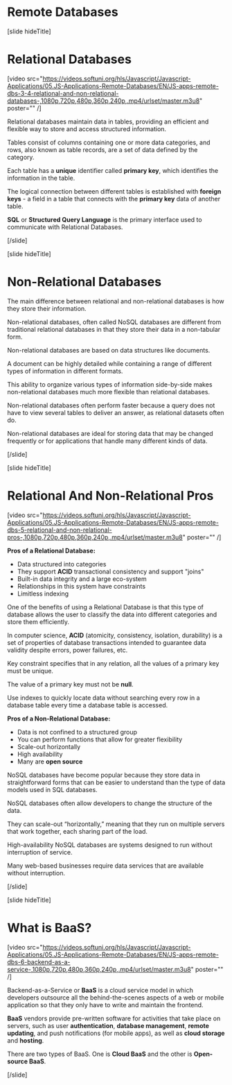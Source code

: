 # Remote Databases

[slide hideTitle]

# Relational Databases

[video src="https://videos.softuni.org/hls/Javascript/Javascript-Applications/05.JS-Applications-Remote-Databases/EN/JS-apps-remote-dbs-3-4-relational-and-non-relational-databases-,1080p,720p,480p,360p,240p,.mp4/urlset/master.m3u8" poster="" /]

Relational databases maintain data in tables, providing an efficient and flexible way to store and access structured information. 

Tables consist of columns containing one or more data categories, and rows, also known as table records, are a set of data defined by the category.

Each table has a **unique** identifier called **primary key**, which identifies the information in the table.

The logical connection between different tables is established with  **foreign keys** -  a field in a table that connects with the **primary key** data of another table.

**SQL** or **Structured Query Language** is the primary interface used to communicate with Relational Databases.

[/slide]

[slide hideTitle]

# Non-Relational Databases

The main difference between relational and non-relational databases is how they store their information.

Non-relational databases, often called NoSQL databases are different from traditional relational databases in that they store their data in a non-tabular form. 

Non-relational databases are based on data structures like documents. 

A document can be highly detailed while containing a range of different types of information in different formats. 

This ability to organize various types of information side-by-side makes non-relational databases much more flexible than relational databases.

Non-relational databases often perform faster because a query does not have to view several tables to deliver an answer, as relational datasets often do. 

Non-relational databases are ideal for storing data that may be changed frequently or for applications that handle many different kinds of data.

[/slide]

[slide hideTitle]

# Relational And Non-Relational Pros

[video src="https://videos.softuni.org/hls/Javascript/Javascript-Applications/05.JS-Applications-Remote-Databases/EN/JS-apps-remote-dbs-5-relational-and-non-relational-pros-,1080p,720p,480p,360p,240p,.mp4/urlset/master.m3u8" poster="" /]

**Pros of a Relational Database:**
- Data structured into categories
- They support **ACID** transactional consistency and support "joins"
- Built-in data integrity and a large eco-system
- Relationships in this system have constraints
- Limitless indexing

One of the benefits of using a Relational Database is that this type of database allows the user to classify the data into different categories and store them efficiently. 

In computer science, **ACID** (atomicity, consistency, isolation, durability) is a set of properties of database transactions intended to guarantee data validity despite errors, power failures, etc.

Key constraint specifies that in any relation, all the values of a primary key must be unique.

The value of a primary key must not be **null**.

Use indexes to quickly locate data without searching every row in a database table every time a database table is accessed.

**Pros of a Non-Relational Database:**
- Data is not confined to a structured group
- You can perform functions that allow for greater flexibility
- Scale-out horizontally
- High availability
- Many are **open source**

NoSQL databases have become popular because they store data in straightforward forms that can be easier to understand than the type of data models used in SQL databases.

NoSQL databases often allow developers to change the structure of the data.

They can scale-out “horizontally,” meaning that they run on multiple servers that work together, each sharing part of the load.

High-availability NoSQL databases are systems designed to run without interruption of service. 

Many web-based businesses require data services that are available without interruption.

[/slide]

[slide hideTitle]

# What is BaaS?

[video src="https://videos.softuni.org/hls/Javascript/Javascript-Applications/05.JS-Applications-Remote-Databases/EN/JS-apps-remote-dbs-6-backend-as-a-service-,1080p,720p,480p,360p,240p,.mp4/urlset/master.m3u8" poster="" /]

Backend-as-a-Service or **BaaS** is a cloud service model in which developers outsource all the behind-the-scenes aspects of a web or mobile application so that they only have to write and maintain the frontend. 

**BaaS** vendors provide pre-written software for activities that take place on servers, such as user **authentication**, **database management**, **remote updating**, and push notifications (for mobile apps), as well as **cloud storage** and **hosting**.

There are two types of BaaS. One is **Cloud BaaS** and the other is **Open-source BaaS**.

[/slide]